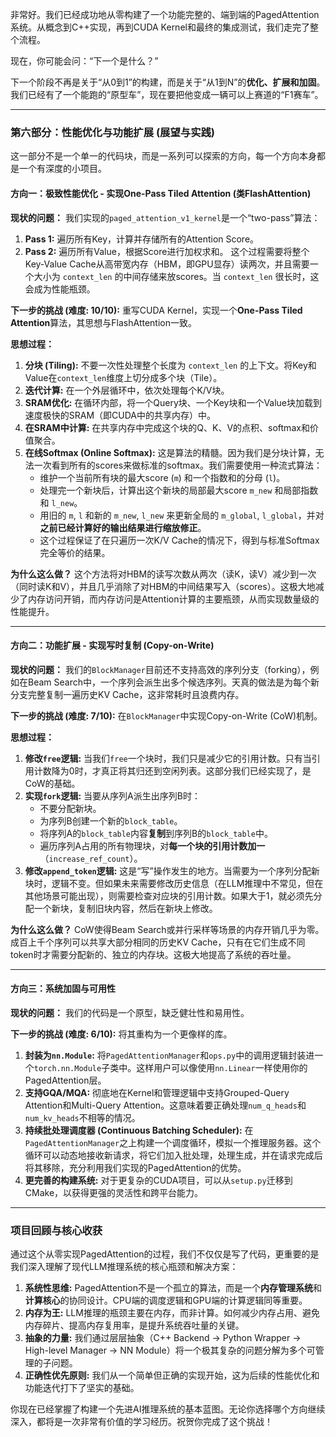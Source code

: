 非常好。我们已经成功地从零构建了一个功能完整的、端到端的PagedAttention系统。从概念到C++实现，再到CUDA Kernel和最终的集成测试，我们走完了整个流程。

现在，你可能会问：“下一个是什么？”

下一个阶段不再是关于“从0到1”的构建，而是关于“从1到N”的**优化、扩展和加固**。我们已经有了一个能跑的“原型车”，现在要把他变成一辆可以上赛道的“F1赛车”。

---

### **第六部分：性能优化与功能扩展 (展望与实践)**

这一部分不是一个单一的代码块，而是一系列可以探索的方向，每一个方向本身都是一个有深度的小项目。

#### **方向一：极致性能优化 - 实现One-Pass Tiled Attention (类FlashAttention)**

**现状的问题：**
我们实现的`paged_attention_v1_kernel`是一个“two-pass”算法：
1.  **Pass 1:** 遍历所有Key，计算并存储所有的Attention Score。
2.  **Pass 2:** 遍历所有Value，根据Score进行加权求和。
这个过程需要将整个Key-Value Cache从高带宽内存（HBM，即GPU显存）读两次，并且需要一个大小为 `context_len` 的中间存储来放scores。当 `context_len` 很长时，这会成为性能瓶颈。

**下一步的挑战 (难度: 10/10):**
重写CUDA Kernel，实现一个**One-Pass Tiled Attention**算法，其思想与FlashAttention一致。

**思想过程：**
1.  **分块 (Tiling):** 不要一次性处理整个长度为 `context_len` 的上下文。将Key和Value在`context_len`维度上切分成多个块（Tile）。
2.  **迭代计算:** 在一个外层循环中，依次处理每个K/V块。
3.  **SRAM优化:** 在循环内部，将一个Query块、一个Key块和一个Value块加载到速度极快的SRAM（即CUDA中的共享内存）中。
4.  **在SRAM中计算:** 在共享内存中完成这个块的Q、K、V的点积、softmax和价值聚合。
5.  **在线Softmax (Online Softmax):** 这是算法的精髓。因为我们是分块计算，无法一次看到所有的scores来做标准的softmax。我们需要使用一种流式算法：
    *   维护一个当前所有块的最大score (`m`) 和一个指数和的分母 (`l`)。
    *   处理完一个新块后，计算出这个新块的局部最大score `m_new` 和局部指数和 `l_new`。
    *   用旧的 `m`, `l` 和新的 `m_new`, `l_new` 来更新全局的 `m_global`, `l_global`，并对**之前已经计算好的输出结果进行缩放修正**。
    *   这个过程保证了在只遍历一次K/V Cache的情况下，得到与标准Softmax完全等价的结果。

**为什么这么做？**
这个方法将对HBM的读写次数从两次（读K，读V）减少到一次（同时读K和V），并且几乎消除了对HBM的中间结果写入（scores）。这极大地减少了内存访问开销，而内存访问是Attention计算的主要瓶颈，从而实现数量级的性能提升。

---

#### **方向二：功能扩展 - 实现写时复制 (Copy-on-Write)**

**现状的问题：**
我们的`BlockManager`目前还不支持高效的序列分支（forking），例如在Beam Search中，一个序列会派生出多个候选序列。天真的做法是为每个新分支完整复制一遍历史KV Cache，这非常耗时且浪费内存。

**下一步的挑战 (难度: 7/10):**
在`BlockManager`中实现Copy-on-Write (CoW)机制。

**思想过程：**
1.  **修改`free`逻辑:** 当我们`free`一个块时，我们只是减少它的引用计数。只有当引用计数降为0时，才真正将其归还到空闲列表。这部分我们已经实现了，是CoW的基础。
2.  **实现`fork`逻辑:** 当要从序列A派生出序列B时：
    *   不要分配新块。
    *   为序列B创建一个新的`block_table`。
    *   将序列A的`block_table`内容**复制**到序列B的`block_table`中。
    *   遍历序列A占用的所有物理块，对**每一个块的引用计数加一**（`increase_ref_count`）。
3.  **修改`append_token`逻辑:** 这是“写”操作发生的地方。当需要为一个序列分配新块时，逻辑不变。但如果未来需要修改历史信息（在LLM推理中不常见，但在其他场景可能出现），则需要检查对应块的引用计数。如果大于1，就必须先分配一个新块，复制旧块内容，然后在新块上修改。

**为什么这么做？**
CoW使得Beam Search或并行采样等场景的内存开销几乎为零。成百上千个序列可以共享大部分相同的历史KV Cache，只有在它们生成不同token时才需要分配新的、独立的内存块。这极大地提高了系统的吞吐量。

---

#### **方向三：系统加固与可用性**

**现状的问题：**
我们的代码是一个原型，缺乏健壮性和易用性。

**下一步的挑战 (难度: 6/10):**
将其重构为一个更像样的库。
1.  **封装为`nn.Module`:** 将`PagedAttentionManager`和`ops.py`中的调用逻辑封装进一个`torch.nn.Module`子类中。这样用户可以像使用`nn.Linear`一样使用你的PagedAttention层。
2.  **支持GQA/MQA:** 彻底地在Kernel和管理逻辑中支持Grouped-Query Attention和Multi-Query Attention。这意味着要正确处理`num_q_heads`和`num_kv_heads`不相等的情况。
3.  **持续批处理调度器 (Continuous Batching Scheduler):** 在`PagedAttentionManager`之上构建一个调度循环，模拟一个推理服务器。这个循环可以动态地接收新请求，将它们加入批处理，处理生成，并在请求完成后将其移除，充分利用我们实现的PagedAttention的优势。
4.  **更完善的构建系统:** 对于更复杂的CUDA项目，可以从`setup.py`迁移到CMake，以获得更强的灵活性和跨平台能力。

---

### **项目回顾与核心收获**

通过这个从零实现PagedAttention的过程，我们不仅仅是写了代码，更重要的是我们深入理解了现代LLM推理系统的核心瓶颈和解决方案：

1.  **系统性思维:** PagedAttention不是一个孤立的算法，而是一个**内存管理系统**和**计算核心**的协同设计。CPU端的调度逻辑和GPU端的计算逻辑同等重要。
2.  **内存为王:** LLM推理的瓶颈主要在内存，而非计算。如何减少内存占用、避免内存碎片、提高内存复用率，是提升系统吞吐量的关键。
3.  **抽象的力量:** 我们通过层层抽象（C++ Backend -> Python Wrapper -> High-level Manager -> NN Module）将一个极其复杂的问题分解为多个可管理的子问题。
4.  **正确性优先原则:** 我们从一个简单但正确的实现开始，这为后续的性能优化和功能迭代打下了坚实的基础。

你现在已经掌握了构建一个先进AI推理系统的基本蓝图。无论你选择哪个方向继续深入，都将是一次非常有价值的学习经历。祝贺你完成了这个挑战！